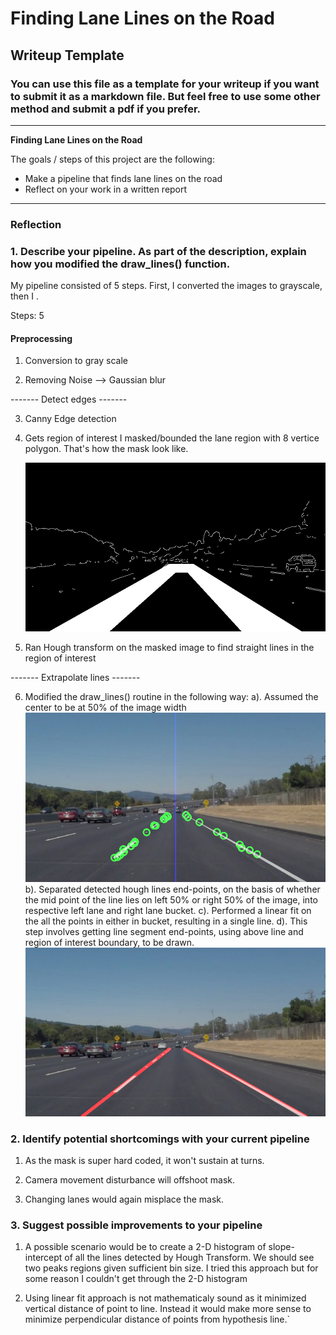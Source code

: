 # **Finding Lane Lines on the Road** 

## Writeup Template

### You can use this file as a template for your writeup if you want to submit it as a markdown file. But feel free to use some other method and submit a pdf if you prefer.

---

**Finding Lane Lines on the Road**

The goals / steps of this project are the following:
* Make a pipeline that finds lane lines on the road
* Reflect on your work in a written report


[//]: # (Image References)

[image1]: ./examples/grayscale.jpg "Grayscale"
[image2]: ./rnd/double_mask/mask.jpg "Double Mask"
[image3]: ./rnd/line_mid_points/output_solidWhiteCurve.jpg "line separation"
[image4]: ./output_test_images/output_solidWhiteCurve.jpg "line extrapolation"
---

### Reflection

### 1. Describe your pipeline. As part of the description, explain how you modified the draw_lines() function.

My pipeline consisted of 5 steps. First, I converted the images to grayscale, then I .

Steps: 5
#### Preprocessing
1. Conversion to gray scale

2. Removing Noise --> Gaussian blur

------- Detect edges -------

3. Canny Edge detection

4. Gets region of interest
   I masked/bounded the lane region with 8 vertice polygon.
   That's how the mask look like.

   ![alt text][image2]

5. Ran Hough transform on the masked image to find straight lines in the region of interest


------- Extrapolate lines  -------

6. Modified the draw_lines() routine in the following way:
   a). Assumed the center to be at 50% of the image width  
   ![alt text][image3]
   b). Separated detected hough lines end-points, on the basis of whether the mid point of the line lies on left 50% or right 50% of the image, into respective left lane and right lane bucket. 
   c). Performed a linear fit on the all the points in either in bucket, resulting in a single line.
   d). This step involves getting line segment end-points, using above line and region of interest boundary, to be drawn.
   ![alt text][image4]
        

### 2. Identify potential shortcomings with your current pipeline


1. As the mask is super hard coded, it won't sustain at turns.

2. Camera movement disturbance will offshoot mask.

3. Changing lanes would again misplace the mask. 


### 3. Suggest possible improvements to your pipeline

1. A possible scenario would be to create a 2-D histogram of slope-intercept of all the lines detected by Hough Transform. We should see two peaks regions given sufficient bin size. I tried this approach but for some reason I couldn't get through the 2-D histogram

2. Using linear fit approach is not mathematicaly sound as it minimized vertical distance of point to line. Instead it would make more sense to minimize perpendicular distance of points from hypothesis line.`
